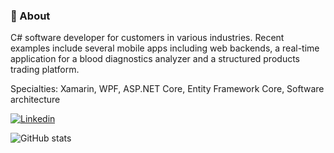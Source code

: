 ### 💬 About 
C# software developer for customers in various industries. Recent examples include several mobile apps including web backends, a real-time application for a blood diagnostics analyzer and a structured products trading platform.

Specialties: Xamarin, WPF, ASP.NET Core, Entity Framework Core, Software architecture

[![Linkedin](https://img.shields.io/badge/-LinkedIn-blue?style=for-the-badge&logo=Linkedin&logoColor=white&link=https://www.linkedin.com/in/thomasgalliker/?locale=en_US)](https://www.linkedin.com/in/thomasgalliker/?locale=en_US)

![GitHub stats](https://github-readme-stats.vercel.app/api?username=thomasgalliker&show_icons=true&hide=contribs,issues,prs)
